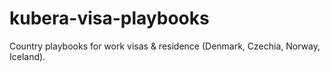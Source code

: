 # kubera-visa-playbooks
Country playbooks for work visas &amp; residence (Denmark, Czechia, Norway, Iceland).
